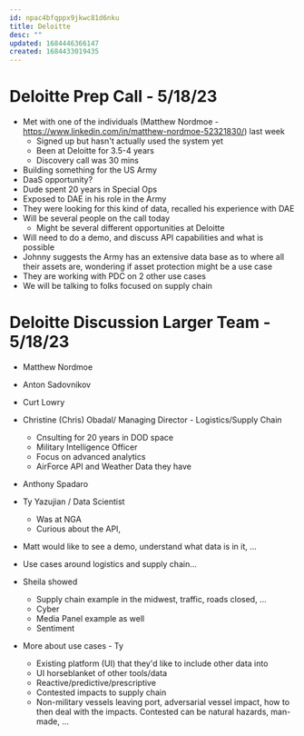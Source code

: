 ```yaml
---
id: npac4bfqppx9jkwc81d6nku
title: Deloitte
desc: ""
updated: 1684446366147
created: 1684433019435
---
```


# Deloitte Prep Call - 5/18/23

- Met with one of the individuals (Matthew Nordmoe - https://www.linkedin.com/in/matthew-nordmoe-52321830/) last week
  - Signed up but hasn't actually used the system yet
  - Been at Deloitte for 3.5-4 years
  - Discovery call was 30 mins
- Building something for the US Army
- DaaS opportunity?
- Dude spent 20 years in Special Ops
- Exposed to DAE in his role in the Army
- They were looking for this kind of data, recalled his experience with DAE
- Will be several people on the call today
  - Might be several different opportunities at Deloitte
- Will need to do a demo, and discuss API capabilities and what is possible
- Johnny suggests the Army has an extensive data base as to where all their assets are, wondering if asset protection might be a use case
- They are working with PDC on 2 other use cases
- We will be talking to folks focused on supply chain

# Deloitte Discussion Larger Team - 5/18/23

- Matthew Nordmoe
- Anton Sadovnikov
- Curt Lowry
- Christine (Chris) Obadal/ Managing Director - Logistics/Supply Chain
  - Cnsulting for 20 years in DOD space
  - Military Intelligence Officer
  - Focus on advanced analytics
  - AirForce API and Weather Data they have
- Anthony Spadaro
- Ty Yazujian / Data Scientist

  - Was at NGA
  - Curious about the API,

- Matt would like to see a demo, understand what data is in it, ...
- Use cases around logistics and supply chain...
- Sheila showed

  - Supply chain example in the midwest, traffic, roads closed, ...
  - Cyber
  - Media Panel example as well
  - Sentiment

- More about use cases - Ty
  - Existing platform (UI) that they'd like to include other data into
  - UI horseblanket of other tools/data
  - Reactive/predictive/prescriptive
  - Contested impacts to supply chain
  - Non-military vessels leaving port, adversarial vessel impact, how to then deal with the impacts. Contested can be natural hazards, man-made, ...
